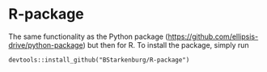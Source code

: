 # R-package
The same functionality as the Python package (https://github.com/ellipsis-drive/python-package) but then for R.
To install the package, simply run 
```
devtools::install_github("BStarkenburg/R-package")
```
